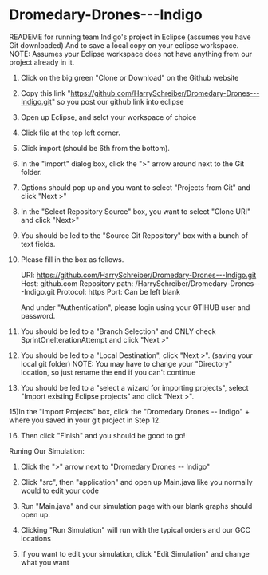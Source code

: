 # Dromedary-Drones---Indigo

READEME for running team Indigo's project in Eclipse (assumes you have Git downloaded)
And to save a local copy on your eclipse workspace.
NOTE: Assumes your Eclipse workspace does not have anything from our project already in it.


1) Click on the big green "Clone or Download" on the Github website

2) Copy this link "https://github.com/HarrySchreiber/Dromedary-Drones---Indigo.git" so you post our github link into eclipse

3) Open up Eclipse, and selct your workspace of choice

4) Click file at the top left corner.

5) Click import (should be 6th from the bottom).

6) In the "import" dialog box, click the ">" arrow around next to the Git folder.

7) Options should pop up and you want to select "Projects from Git" and click "Next >"

8) In the "Select Repository Source" box, you want to select "Clone URI" and click "Next>"

9) You should be led to the "Source Git Repository" box with a bunch of text fields.

10) Please fill in the box as follows.

	URI: https://github.com/HarrySchreiber/Dromedary-Drones---Indigo.git
	Host: github.com
	Repository path: /HarrySchreiber/Dromedary-Drones---Indigo.git
	Protocol: https
	Port: Can be left blank

	And under "Authentication", please login using your GTIHUB user and password.

11) You should be led to a "Branch Selection" and ONLY check SprintOneIterationAttempt and click "Next >"

12) You should be led to a "Local Destination", click "Next >". (saving your local git folder)
NOTE: You may have to change your "Directory" location, so just rename the end if you can't continue

13) You should be led to a "select a wizard for importing projects", select "Import existing Eclipse projects" and click "Next >".

15)In the "Import Projects" box, click the "Dromedary Drones -- Indigo" + where you saved in your git project in Step 12.

16) Then click "Finish" and you should be good to go!

Runing Our Simulation:

1) Click the ">" arrow next to "Dromedary Drones -- Indigo"

2) Click "src", then "application" and open up Main.java like you normally would to edit your code

3) Run "Main.java" and our simulation page with our blank graphs should open up.

4) Clicking "Run Simulation" will run with the typical orders and our GCC locations

5) If you want to edit your simulation, click "Edit Simulation" and change what you want

